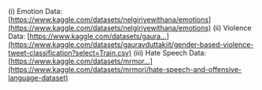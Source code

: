 (i) Emotion Data: 
[https://www.kaggle.com/datasets/nelgiriyewithana/emotions](https://www.kaggle.com/datasets/nelgiriyewithana/emotions)
(ii) Violence Data:
[https://www.kaggle.com/datasets/gaura...](https://www.kaggle.com/datasets/gauravduttakiit/gender-based-violence-tweet-classification?select=Train.csv)
(iii) Hate Speech Data:
[https://www.kaggle.com/datasets/mrmor...](https://www.kaggle.com/datasets/mrmorj/hate-speech-and-offensive-language-dataset)
